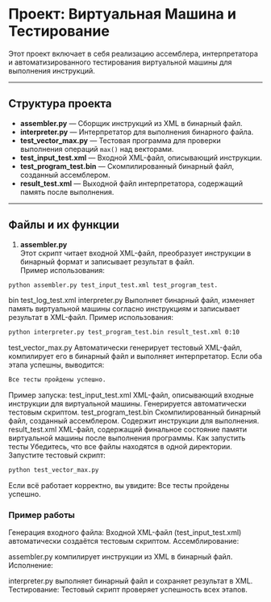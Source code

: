 # Проект: Виртуальная Машина и Тестирование

Этот проект включает в себя реализацию ассемблера, интерпретатора и автоматизированного тестирования виртуальной машины для выполнения инструкций.

---

## Структура проекта

- **assembler.py** — Сборщик инструкций из XML в бинарный файл.
- **interpreter.py** — Интерпретатор для выполнения бинарного файла.
- **test_vector_max.py** — Тестовая программа для проверки выполнения операций `max()` над векторами.
- **test_input_test.xml** — Входной XML-файл, описывающий инструкции.
- **test_program_test.bin** — Скомпилированный бинарный файл, созданный ассемблером.
- **result_test.xml** — Выходной файл интерпретатора, содержащий память после выполнения.

---

## Файлы и их функции

1. **assembler.py**  
   Этот скрипт читает входной XML-файл, преобразует инструкции в бинарный формат и записывает результат в файл.  
   Пример использования:
```bash
python assembler.py test_input_test.xml test_program_test.
```
bin test_log_test.xml
interpreter.py
Выполняет бинарный файл, изменяет память виртуальной машины согласно инструкциям и записывает результат в XML-файл.
Пример использования:
```bash
python interpreter.py test_program_test.bin result_test.xml 0:10
```
test_vector_max.py
Автоматически генерирует тестовый XML-файл, компилирует его в бинарный файл и выполняет интерпретатор. Если оба этапа успешны, выводится:
```css
Все тесты пройдены успешно.
```
Пример запуска:
test_input_test.xml
XML-файл, описывающий входные инструкции для виртуальной машины. Генерируется автоматически тестовым скриптом.
test_program_test.bin
Скомпилированный бинарный файл, созданный ассемблером. Содержит инструкции для выполнения.
result_test.xml
XML-файл, содержащий финальное состояние памяти виртуальной машины после выполнения программы.
Как запустить тесты
Убедитесь, что все файлы находятся в одной директории.
Запустите тестовый скрипт:
```bash
python test_vector_max.py
```
Если всё работает корректно, вы увидите:
Все тесты пройдены успешно.
### Пример работы
Генерация входного файла:
Входной XML-файл (test_input_test.xml) автоматически создаётся тестовым скриптом.
Ассемблирование:

assembler.py компилирует инструкции из XML в бинарный файл.
Исполнение:

interpreter.py выполняет бинарный файл и сохраняет результат в XML.
Тестирование:
Тестовый скрипт проверяет успешность всех этапов.